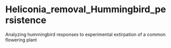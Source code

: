 # Heliconia_removal_Hummingbird_persistence
Analyzing hummingbird responses to experimental extirpation of a common flowering plant
